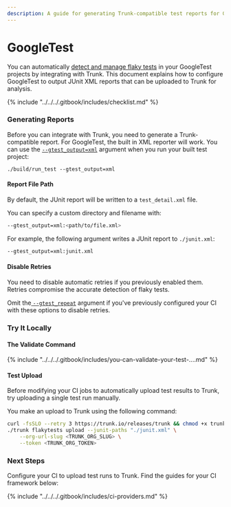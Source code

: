 ```yaml
---
description: A guide for generating Trunk-compatible test reports for GoogleTest
---
```


# GoogleTest

You can automatically [detect and manage flaky tests](../../detection.md) in your GoogleTest projects by integrating with Trunk. This document explains how to configure GoogleTest to output JUnit XML reports that can be uploaded to Trunk for analysis.

{% include "../../../.gitbook/includes/checklist.md" %}

### Generating Reports

Before you can integrate with Trunk, you need to generate a Trunk-compatible report. For GoogleTest, the built in XML reporter will work. You can use the [`--gtest_output=xml`](https://google.github.io/googletest/advanced.html#generating-an-xml-report) argument when you run your built test project:

```shell
./build/run_test --gtest_output=xml
```

#### Report File Path

By default, the JUnit report will be written to a `test_detail.xml` file.

You can specify a custom directory and filename with:

```bash
--gtest_output=xml:<path/to/file.xml>
```

For example, the following argument writes a JUnit report to `./junit.xml`:

```bash
--gtest_output=xml:junit.xml
```

#### Disable Retries

You need to disable automatic retries if you previously enabled them. Retries compromise the accurate detection of flaky tests.&#x20;

Omit the[ ](https://docs.pytest.org/en/stable/how-to/cache.html)[`--gtest_repeat`](https://google.github.io/googletest/advanced.html#repeating-the-tests) argument if you've previously configured your CI with these options to disable retries.

### Try It Locally

#### **The Validate Command**

{% include "../../../.gitbook/includes/you-can-validate-your-test-....md" %}

#### Test Upload

Before modifying your CI jobs to automatically upload test results to Trunk, try uploading a single test run manually.

You make an upload to Trunk using the following command:

```sh
curl -fsSLO --retry 3 https://trunk.io/releases/trunk && chmod +x trunk
./trunk flakytests upload --junit-paths "./junit.xml" \
    --org-url-slug <TRUNK_ORG_SLUG> \
    --token <TRUNK_ORG_TOKEN>
```

### Next Steps

Configure your CI to upload test runs to Trunk. Find the guides for your CI framework below:

{% include "../../../.gitbook/includes/ci-providers.md" %}

